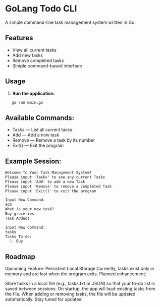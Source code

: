 # GoLang Todo CLI

A simple command-line task management system written in Go.

## Features

- View all current tasks
- Add new tasks
- Remove completed tasks
- Simple command-based interface

## Usage

1. **Run the application:**

```sh
   go run main.go
```

## Available Commands:

- Tasks — List all current tasks
- Add — Add a new task
- Remove — Remove a task by its number
- Exit() — Exit the program

## Example Session:

```md
Welcome To Your Task Management System!
Please input 'Tasks' to see any current Tasks
Please input 'Add' to add a new Task
Please input 'Remove' to remove a completed Task
Please input 'Exit()' to exit the program

Input New Command:
add
What is your new task?
Buy groceries
Task Added!

Input New Command:
tasks
Tasks To do:
  1. Buy 
```
## Roadmap
Upcoming Feature: Persistent Local Storage
Currently, tasks exist only in memory and are lost when the program exits.
Planned enhancement:

Store tasks in a local file (e.g., tasks.txt or JSON) so that your to-do list is saved between sessions.
On startup, the app will load existing tasks from the file.
When adding or removing tasks, the file will be updated automatically.
Stay tuned for updates!